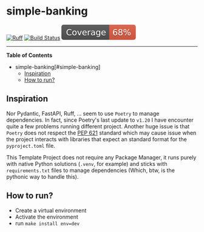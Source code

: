 # simple-banking

[![Ruff](https://img.shields.io/endpoint?url=https://raw.githubusercontent.com/charliermarsh/ruff/main/assets/badge/v1.json)](https://github.com/charliermarsh/ruff)
[![Build Status](https://github.com/Tomperez98/simple-banking/workflows/test/badge.svg?branch=main&event=push)](https://github.com/Tomperez98/simple-banking/actions?query=workflow%3Atest)
[![Coverage badge](https://raw.githubusercontent.com/Tomperez98/simple-banking/python-coverage-comment-action-data/badge.svg)](https://htmlpreview.github.io/?https://github.com/Tomperez98/simple-banking/blob/python-coverage-comment-action-data/htmlcov/index.html)


-----

**Table of Contents**

- simple-banking[#simple-banking]
  - [Inspiration](#inspiration)
  - [How to run?](#how-to-run)

## Inspiration
Nor Pydantic, FastAPI, Ruff, ... seem to use `Poetry` to manage dependencies. In fact, since Poetry's last update to `v1.20` I have encounter quite a few problems running different project. Another huge issue is that `Poetry` does not respect the [PEP 621](https://peps.python.org/pep-0621/) standard which may cause issue when the project interacts with libraries that expect an standard format for the `pyproject.toml` file.

This Template Project does not require any Package Manager, it runs purely with native Python solutions (`.venv`, for example) and sticks with `requirements.txt` files to manage dependencies (Which, btw, is the pythonic way to handle this).

## How to run?
- Create a virtual environment
- Activate the environment
- run `make install env=dev`
